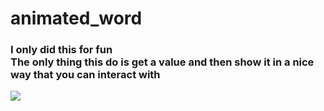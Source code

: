# animated_word
<h3>I only did this for fun <br> The only thing this do is get a value and then show it in a nice way that you can interact with</h3>
<img src="https://github.com/manoloesparta/animated_word/blob/master/image.png?raw=true"/>
